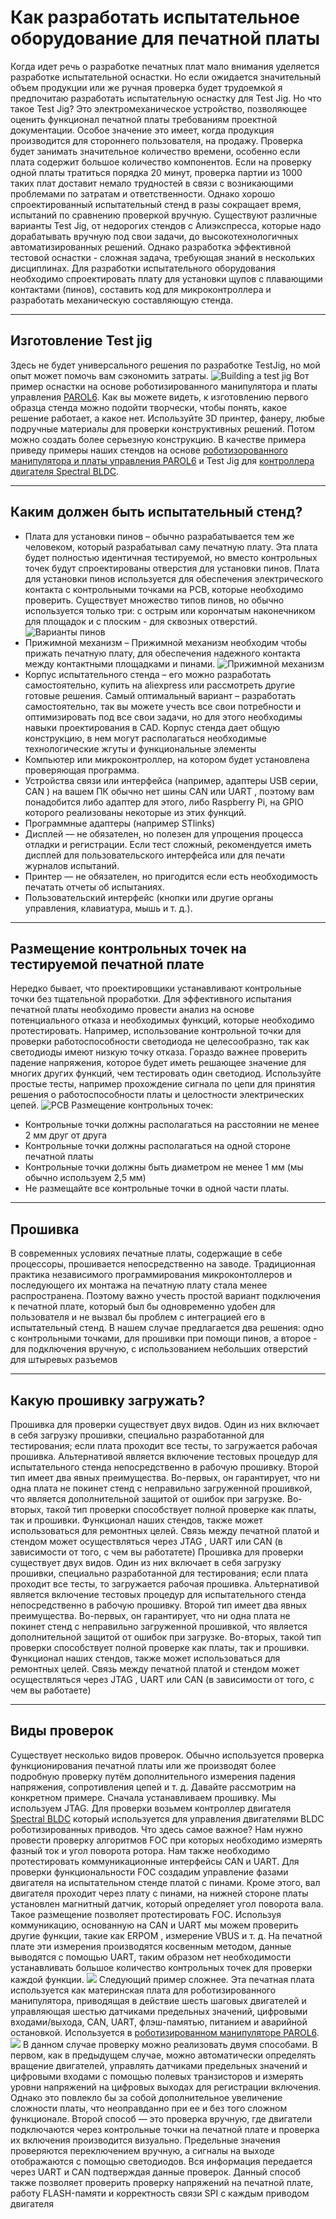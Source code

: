 # Как разработать испытательное оборудование для печатной платы

Когда идет речь о разработке печатных плат мало внимания уделяется разработке испытательной оснастки. Но если ожидается значительный объем продукции или же ручная проверка будет трудоемкой я предпочитаю разработать испытательную оснастку для Test Jig.
Но что такое Test Jig? Это электромеханическое устройство, позволяющее оценить функционал печатной платы требованиям проектной документации. Особое значение это имеет, когда продукция производится для стороннего пользователя, на продажу. Проверка будет занимать значительное количество времени, особенно если плата содержит большое количество компонентов. Если на проверку одной платы тратиться порядка 20 минут, проверка партии из 1000 таких плат доставит немало трудностей в связи с возникающими проблемами по затратам и ответственности. Однако хорошо спроектированный испытательный стенд в разы сокращает время, испытаний по сравнению проверкой вручную.
Существуют различные варианты Test Jig, от недорогих стендов с Алиэкспресса, которые надо дорабатывать вручную под свои задачи, до высокотехнологичных автоматизированных решений. Однако разработка эффективной тестовой оснастки - сложная задача, требующая знаний в нескольких дисциплинах. Для разработки испытательного оборудования необходимо спроектировать плату для установки щупов с плавающими контактами (пинов), составить код для микроконтроллера и разработать механическую составляющую стенда.
***

## Изготовление Test jig

Здесь не будет универсального решения по разработке TestJig, но мой опыт может помочь вам сэкономить затраты.
![Building a test jig](https://cdn.shopify.com/s/files/1/0775/5913/6604/files/PAROL6_jig_480x480.png?v=1708444308)
Вот пример оснастки на основе роботизированного манипулятора и платы управления [PAROL6](https://source-robotics.com/products/parol6-control-board).
Как вы можете видеть, к изготовлению первого образца стенда можно подойти творчески, чтобы понять, какое решение работает, а какое нет. Используйте 3D принтер, фанеру, любые подручные материалы для проверки конструктивных решений. Потом можно создать более серьезную конструкцию.
В качестве примера приведу примеры наших стендов на основе [роботизорованного манипулятора и платы управления PAROL6](https://source-robotics.com/products/parol6-control-board) и Test Jig для [контроллера двигателя Spectral BLDC](https://source-robotics.com/products/spectral-micro-bldc-controller).
***

## Каким должен быть испытательный стенд?

 - Плата для установки пинов – обычно разрабатывается тем же человеком, который разрабатывал саму печатную плату. Эта плата будет полностью идентичная тестируемой, но вместо контрольных точек будут спроектированы отверстия для установки пинов. Плата для установки пинов используется для обеспечения электрического контакта с контрольными точками на PCB, которые необходимо проверить. Существует множество типов пинов, но обычно используется только три: с острым или корончатым наконечником для площадок и с плоским - для сквозных отверстий.
 ![Варианты пинов](https://cdn.shopify.com/s/files/1/0775/5913/6604/files/pogo_pins_480x480.png?v=1708444912)
 - Прижимной механизм – Прижимной механизм необходим чтобы прижать печатную плату, для обеспечения надежного контакта между контактными площадками и пинами.
 ![Прижимной механизм](https://cdn.shopify.com/s/files/1/0775/5913/6604/files/Clamp_480x480.png?v=1708445092)
 - Корпус испытательного стенда – его можно разработать самостоятельно, купить на aliexpress или рассмотреть другие готовые решения.
Самый оптимальный вариант – разработать самостоятельно, так вы можете учесть все свои потребности и оптимизировать под все свои задачи, но для этого необходимы навыки проектирования в CAD.
Корпус стенда дает общую конструкцию, в нем могут располагаться необходимые технологические жгуты и функциональные элементы
 - Компьютер или микроконтроллер, на котором будет установлена проверяющая программа.
 - Устройства связи или интерфейса (например, адаптеры USB серии, CAN ) на вашем ПК обычно нет шины CAN или UART  , поэтому вам понадобится либо адаптер для этого, либо Raspberry Pi, на GPIO  которого реализованы некоторые из этих функций.
 - Программные адаптеры (например STlinks)
 - Дисплей — не обязателен, но полезен для упрощения процесса отладки и регистрации. Если тест сложный, рекомендуется иметь дисплей для пользовательского интерфейса или для печати журналов испытаний.
 - Принтер — не обязателен, но пригодится если есть необходимость печатать отчеты об испытаниях.
 - Пользовательский интерфейс (кнопки или другие органы управления, клавиатура, мышь и т. д.).
 ***
 
## Размещение контрольных точек на тестируемой печатной плате

Нередко бывает, что проектировщики устанавливают контрольные точки без тщательной проработки. Для эффективного испытания печатной платы необходимо провести анализ на основе потенциального отказа и необходимых функций, которые необходимо протестировать. Например, использование контрольной точки для проверки работоспособности светодиода не целесообразно, так как светодиоды имеют низкую точку отказа. Гораздо важнее проверить падение напряжения, которое будет иметь решающее значение для многих других функций, чем тестировать один светодиод. Используйте простые тесты, например прохождение сигнала по цепи для принятия решения о работоспособности платы и целостности электрических цепей.
![PCB](https://cdn.shopify.com/s/files/1/0775/5913/6604/files/test_points_480x480.jpg?v=1708447891)
Размещение контрольных точек:
- Контрольные точки должны располагаться на расстоянии не менее 2 мм друг от друга
- Контрольные точки должны располагаться на одной стороне печатной платы
- Контрольные точки должны быть диаметром не менее 1 мм (мы обычно используем 2,5 мм)
- Не размещайте все контрольные точки в одной части платы.
***

## Прошивка

В современных условиях печатные платы, содержащие в себе процессоры, прошивается непосредственно на заводе. Традиционная практика независимого программирования микроконтоллеров и последующего их монтажа на печатную плату стала менее распространена. Поэтому важно учесть простой вариант подключения к печатной плате, который был бы одновременно удобен для пользователя и не вызвал бы проблем с интеграцией его в испытательный стенд. В нашем случае предлагается два решения: одно с контрольными точками, для прошивки при помощи пинов, а второе - для подключения вручную, с использованием небольших отверстий для штыревых разъемов
***

## Какую прошивку загружать?

Прошивка для проверки существует двух видов. Один из них включает в себя загрузку прошивки, специально разработанной для тестирования; если плата проходит все тесты, то загружается рабочая прошивка. Альтернативой является включение тестовых процедур для испытательного стенда непосредственно в рабочую прошивку. Второй тип имеет два явных преимущества. Во-первых, он гарантирует, что ни одна плата не покинет стенд с неправильно загруженной прошивкой, что является дополнительной защитой от ошибок при загрузке. Во-вторых, такой тип проверки способствует полной проверке как платы, так и прошивки. Функционал наших стендов, также может использоваться для ремонтных целей. Связь между печатной платой  и стендом может осуществляться через JTAG , UART или CAN (в зависимости от того, с чем вы работатете)
Прошивка для проверки существует двух видов. Один из них включает в себя загрузку прошивки, специально разработанной для тестирования; если плата проходит все тесты, то загружается рабочая прошивка. Альтернативой является включение тестовых процедур для испытательного стенда непосредственно в рабочую прошивку. Второй тип имеет два явных преимущества. Во-первых, он гарантирует, что ни одна плата не покинет стенд с неправильно загруженной прошивкой, что является дополнительной защитой от ошибок при загрузке. Во-вторых, такой тип проверки способствует полной проверке как платы, так и прошивки. Функционал наших стендов, также может использоваться для ремонтных целей. Связь между печатной платой  и стендом может осуществляться через JTAG , UART или CAN (в зависимости от того, с чем вы работаете)
***

## Виды проверок

Существует несколько видов проверок. Обычно используется проверка функционирования печатной платы или же производят более подробную проверку путём дополнительного измерения падения напряжения, сопротивления цепей и т. д.
Давайте рассмотрим на конкретном примере. Сначала устанавливаем прошивку. Мы используем JTAG. Для проверки возьмем контроллер двигателя [Spectral BLDC](https://source-robotics.com/products/spectral-micro-bldc-controller) который используется для управления двигателями BLDC роботизированных приводов. Что здесь самое важное? Нам нужно провести проверку алгоритмов FOC  при которых необходимо измерять фазный ток и угол поворота ротора. Нам также необходимо протестировать коммуникационные интерфейсы CAN и UART. Для проверки функциональности FOC создадим управление фазами двигателя на испытательном стенде платой с пинами. Кроме этого, вал двигателя проходит через плату с пинами, на нижней стороне платы установлен магнитный датчик, который определяет угол поворота вала. Такое размещение позволяет протестировать FOC. Используя коммуникацию, основанную на CAN и UART мы можем проверить другие функции, такие как ERPOM , измерение VBUS  и т. д. На печатной плате эти измерения производятся косвенным методом, данные выводятся с помощью UART, таким образом нет необходимости устанавливать большое количество контрольных точек для проверки каждой функции.
![](https://cdn.shopify.com/s/files/1/0775/5913/6604/files/spectral_jig_480x480.png?v=1708445261)
Следующий пример сложнее. Эта печатная плата используется как материнская плата для роботизированного манипулятора, приводящая в действие шесть шаговых двигателей и управляющая шестью датчиками предельных значений, цифровыми входами/выхода, CAN, UART, флэш-памятью, питанием и аварийной остановкой. Используется в [роботизированном манипуляторе PAROL6](https://source-robotics.com/products/parol6-control-board).
![](https://cdn.shopify.com/s/files/1/0775/5913/6604/files/PAROL6_jig_480x480.png?v=1708444308)
В данном случае проверку можно реализовать двумя способами. В первом, как в предыдущем случае, можно автоматически определять вращение двигателей, управлять датчиками предельных значений и цифровыми входами с помощью полевых транзисторов и измерять уровни напряжений на цифровых выходах для регистрации включения. Однако это повлекло бы за собой дополнительное увеличение сложности платы, что неоправданно при ее и без того сложном функционале. Второй способ — это проверка вручную, где двигатели подключаются через контрольные точки на печатной плате и проверка их включения производится визуально. Предельные значения проверяются переключением вручную, а сигналы на выходе отображаются с помощью светодиодов. Вся информация передается через UART и CAN подтверждая данные проверок. Данный способ также позволяет проверить проверку напряжений на печатной плате, работу FLASH-памяти и корректность связи SPI  с каждым приводом двигателя


